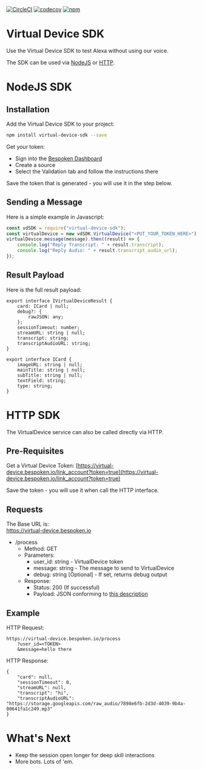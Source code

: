[![CircleCI](https://circleci.com/gh/bespoken/virtual-device-sdk.svg?style=svg)](https://circleci.com/gh/bespoken/virtual-device-sdk)
[![codecov](https://codecov.io/gh/bespoken/silent-echo-sdk/branch/master/graph/badge.svg)](https://codecov.io/gh/bespoken/silent-echo-sdk)
[![npm](https://img.shields.io/npm/v/virtual-device-sdk.svg)](https://www.npmjs.com/package/virtual-device-sdk)

# Virtual Device SDK
Use the Virtual Device SDK to test Alexa without using our voice.

The SDK can be used via [NodeJS](#nodejs-sdk) or [HTTP](#http-sdk).

# NodeJS SDK
## Installation
Add the Virtual Device SDK to your project:
```bash
npm install virtual-device-sdk --save
```

Get your token:
* Sign into the [Bespoken Dashboard](https://apps.bespoken.io/dashboard)
* Create a source
* Select the Validation tab and follow the instructions there


Save the token that is generated - you will use it in the step below.

## Sending a Message
Here is a simple example in Javascript:
```javascript
const vdSDK = require("virtual-device-sdk");
const virtualDevice = new vdSDK.VirtualDevice("<PUT_YOUR_TOKEN_HERE>");
virtualDevice.message(message).then((result) => {
    console.log("Reply Transcript: " + result.transcript);
    console.log("Reply Audio: " + result.transcript_audio_url);
});
```

## Result Payload
Here is the full result payload:
```
export interface IVirtualDeviceResult {
    card: ICard | null;
    debug?: {
        rawJSON: any;
    };
    sessionTimeout: number;
    streamURL: string | null;
    transcript: string;
    transcriptAudioURL: string;
}

export interface ICard {
    imageURL: string | null;
    mainTitle: string | null;
    subTitle: string | null;
    textField: string;
    type: string;
}
```

# HTTP SDK
The VirtualDevice service can also be called directly via HTTP.

## Pre-Requisites
Get a Virtual Device Token:
[https://virtual-device.bespoken.io/link_account?token=true](https://virtual-device.bespoken.io/link_account?token=true)

Save the token - you will use it when call the HTTP interface.

## Requests
The Base URL is:  
https://virtual-device.bespoken.io

* /process
  * Method: GET
  * Parameters:
    * user_id: string - VirtualDevice token
    * message: string - The message to send to VirtualDevice
    * debug: string [Optional] - If set, returns debug output
  * Response:
    * Status: 200 (If successful)
    * Payload: JSON conforming to [this description](#result-payload)

## Example
HTTP Request:
```
https://virtual-device.bespoken.io/process
    ?user_id=<TOKEN>
    &message=hello there
```

HTTP Response:
```
{
    "card": null,
    "sessionTimeout": 0,
    "streamURL": null,
    "transcript": "hi",
    "transcriptAudioURL": "https://storage.googleapis.com/raw_audio/7898e6fb-2d3d-4039-9b4a-00641fa1c249.mp3"
}
```

# What's Next
* Keep the session open longer for deep skill interactions
* More bots. Lots of 'em.
